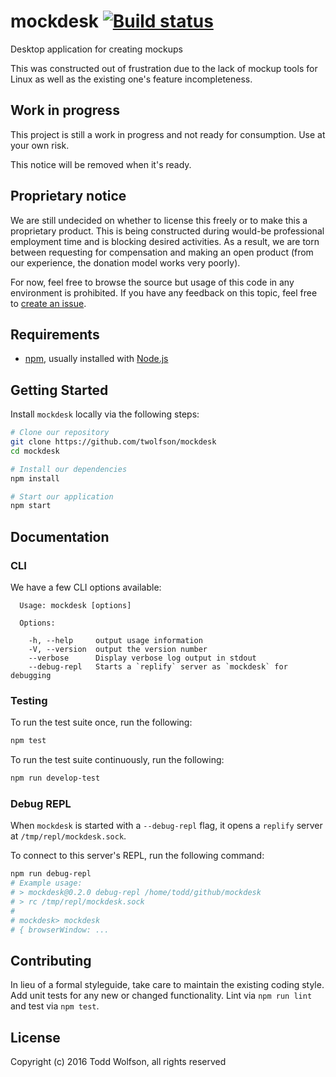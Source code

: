 # mockdesk [![Build status](https://travis-ci.org/twolfson/mockdesk.svg?branch=master)](https://travis-ci.org/twolfson/mockdesk)

Desktop application for creating mockups

This was constructed out of frustration due to the lack of mockup tools for Linux as well as the existing one's feature incompleteness.

## Work in progress
This project is still a work in progress and not ready for consumption. Use at your own risk.

This notice will be removed when it's ready.

## Proprietary notice
We are still undecided on whether to license this freely or to make this a proprietary product. This is being constructed during would-be professional employment time and is blocking desired activities. As a result, we are torn between requesting for compensation and making an open product (from our experience, the donation model works very poorly).

For now, feel free to browse the source but usage of this code in any environment is prohibited. If you have any feedback on this topic, feel free to [create an issue](https://github.com/twolfson/mockdesk/issues/new).

## Requirements
- [npm][], usually installed with [Node.js][]

[npm]: http://npmjs.org/
[Node.js]: http://nodejs.org/

## Getting Started
Install `mockdesk` locally via the following steps:

```bash
# Clone our repository
git clone https://github.com/twolfson/mockdesk
cd mockdesk

# Install our dependencies
npm install

# Start our application
npm start
```

## Documentation
### CLI
We have a few CLI options available:

```
  Usage: mockdesk [options]

  Options:

    -h, --help     output usage information
    -V, --version  output the version number
    --verbose      Display verbose log output in stdout
    --debug-repl   Starts a `replify` server as `mockdesk` for debugging
```

### Testing
To run the test suite once, run the following:

```bash
npm test
```

To run the test suite continuously, run the following:

```bash
npm run develop-test
```

### Debug REPL
When `mockdesk` is started with a `--debug-repl` flag, it opens a `replify` server at `/tmp/repl/mockdesk.sock`.

To connect to this server's REPL, run the following command:

```bash
npm run debug-repl
# Example usage:
# > mockdesk@0.2.0 debug-repl /home/todd/github/mockdesk
# > rc /tmp/repl/mockdesk.sock
#
# mockdesk> mockdesk
# { browserWindow: ...
```

## Contributing
In lieu of a formal styleguide, take care to maintain the existing coding style. Add unit tests for any new or changed functionality. Lint via `npm run lint` and test via `npm test`.

## License
Copyright (c) 2016 Todd Wolfson, all rights reserved
